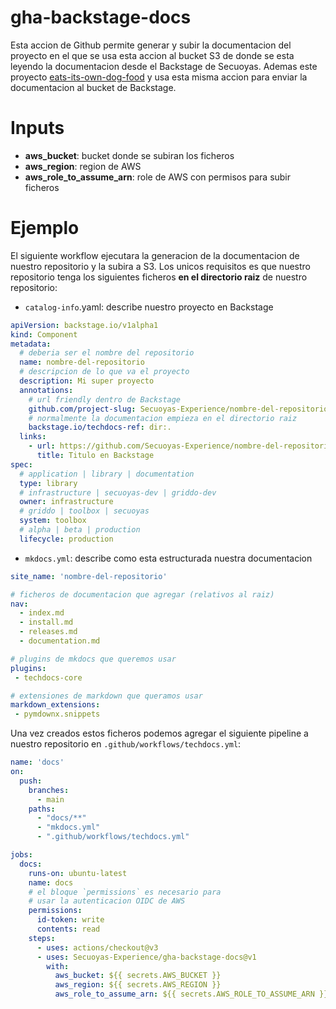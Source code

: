 # gha-backstage-docs

Esta accion de Github permite generar y subir la documentacion del proyecto en el que se usa esta accion al bucket S3 de donde se esta leyendo la documentacion desde el Backstage de Secuoyas. Ademas este proyecto [eats-its-own-dog-food](https://en.wikipedia.org/wiki/Eating_your_own_dog_food) y usa esta misma accion para enviar la documentacion al bucket de Backstage.

# Inputs

- **aws_bucket**: bucket donde se subiran los ficheros
- **aws_region**: region de AWS
- **aws_role_to_assume_arn**: role de AWS con permisos para subir ficheros

# Ejemplo

El siguiente workflow ejecutara la generacion de la documentacion de nuestro repositorio y la subira a S3. Los unicos requisitos es que nuestro repositorio tenga los siguientes ficheros **en el directorio raiz** de nuestro repositorio:

- `catalog-info`.yaml: describe nuestro proyecto en Backstage

```yaml
apiVersion: backstage.io/v1alpha1
kind: Component
metadata:
  # deberia ser el nombre del repositorio
  name: nombre-del-repositorio
  # descripcion de lo que va el proyecto
  description: Mi super proyecto
  annotations:
    # url friendly dentro de Backstage
    github.com/project-slug: Secuoyas-Experience/nombre-del-repositorio
    # normalmente la documentacion empieza en el directorio raiz
    backstage.io/techdocs-ref: dir:.
  links:
    - url: https://github.com/Secuoyas-Experience/nombre-del-repositorio
      title: Titulo en Backstage
spec:
  # application | library | documentation
  type: library
  # infrastructure | secuoyas-dev | griddo-dev
  owner: infrastructure
  # griddo | toolbox | secuoyas
  system: toolbox
  # alpha | beta | production
  lifecycle: production
```

- `mkdocs.yml`: describe como esta estructurada nuestra documentacion

```yaml
site_name: 'nombre-del-repositorio'

# ficheros de documentacion que agregar (relativos al raiz)
nav:
  - index.md
  - install.md
  - releases.md
  - documentation.md

# plugins de mkdocs que queremos usar
plugins:
 - techdocs-core

# extensiones de markdown que queramos usar
markdown_extensions:
 - pymdownx.snippets
```

Una vez creados estos ficheros podemos agregar el siguiente pipeline a nuestro repositorio en `.github/workflows/techdocs.yml`:

```yaml
name: 'docs'
on:
  push:
    branches:
      - main
    paths:
      - "docs/**"
      - "mkdocs.yml"
      - ".github/workflows/techdocs.yml"

jobs:
  docs:
    runs-on: ubuntu-latest
    name: docs
    # el bloque `permissions` es necesario para 
    # usar la autenticacion OIDC de AWS
    permissions:
      id-token: write
      contents: read    
    steps:
      - uses: actions/checkout@v3
      - uses: Secuoyas-Experience/gha-backstage-docs@v1
        with:
          aws_bucket: ${{ secrets.AWS_BUCKET }}
          aws_region: ${{ secrets.AWS_REGION }}
          aws_role_to_assume_arn: ${{ secrets.AWS_ROLE_TO_ASSUME_ARN }}
```
